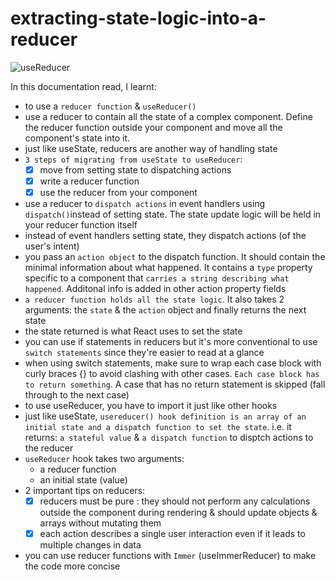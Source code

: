 # extracting-state-logic-into-a-reducer

![useReducer](https://user-images.githubusercontent.com/85868026/212066216-d210d88a-8ee0-43bd-b523-cecd40e1d733.png)

In this documentation read, I learnt:

- to use a `reducer function` & `useReducer()`
- use a reducer to contain all the state of a complex component. Define the reducer function outside your component and move all the component's state into it.
- just like useState, reducers are another way of handling state
- `3 steps of migrating from useState to useReducer`:
  - [x] move from setting state to dispatching actions
  - [x] write a reducer function
  - [x] use the reducer from your component
- use a reducer to `dispatch actions` in event handlers using `dispatch()`instead of setting state. The state update logic will be held in your reducer function itself
- instead of event handlers setting state, they dispatch actions (of the user's intent)
- you pass an `action object` to the dispatch function. It should contain the minimal information about what happened. It contains a `type` property specific to a component that `carries a string describing what happened`. Additonal info is added in other action property fields
- `a reducer function holds all the state logic`. It also takes 2 arguments: the `state` & the `action` object and finally returns the next state
- the state returned is what React uses to set the state
- you can use if statements in reducers but it's more conventional to use `switch statements` since they're easier to read at a glance
- when using switch statements, make sure to wrap each case block with curly braces {} to avoid clashing with other cases. `Each case block has to return something`. A case that has no return statement is skipped (fall through to the next case)
- to use useReducer, you have to import it just like other hooks
- just like useState, `usereducer() hook definition is an array of an initial state and a dispatch function to set the state`. i.e. it returns: `a stateful value` & `a dispatch function` to disptch actions to the reducer
- `useReducer` hook takes two arguments:
  - a reducer function
  - an initial state (value)
- 2 important tips on reducers:
  - [x] reducers must be pure : they should not perform any calculations outside the component during rendering & should update objects & arrays without mutating them
  - [x] each action describes a single user interaction even if it leads to multiple changes in data
- you can use reducer functions with `Immer` (useImmerReducer) to make the code more concise

